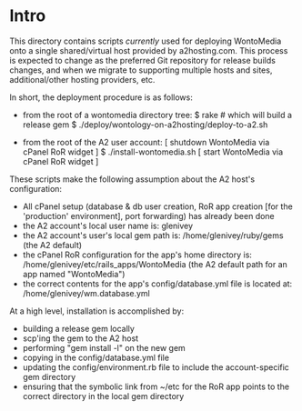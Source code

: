 Intro
=====

This directory contains scripts *currently* used for deploying
WontoMedia onto a single shared/virtual host provided by
a2hosting.com.  This process is expected to change as the preferred
Git repository for release builds changes, and when we migrate to
supporting multiple hosts and sites, additional/other hosting
providers, etc.

In short, the deployment procedure is as follows:

 * from the root of a wontomedia directory tree:
      $ rake                                   # which will build a release gem
      $ ./deploy/wontology-on-a2hosting/deploy-to-a2.sh

 * from the root of the A2 user account:
     [  shutdown WontoMedia via cPanel RoR widget ]
      $ ./install-wontomedia.sh
     [  start WontoMedia via cPanel RoR widget ]


These scripts make the following assumption about the A2 host's configuration:
 * All cPanel setup (database & db user creation, RoR app creation [for
   the 'production' environment], port forwarding) has already been done
 * the A2 account's local user name is:  glenivey
 * the A2 account's user's local gem path is:
      /home/glenivey/ruby/gems
   (the A2 default)
 * the cPanel RoR configuration for the app's home directory is:
      /home/glenivey/etc/rails_apps/WontoMedia
   (the A2 default path for an app named "WontoMedia")
 * the correct contents for the app's config/database.yml file is
   located at:
      /home/glenivey/wm.database.yml

At a high level, installation is accomplished by:
 * building a release gem locally
 * scp'ing the gem to the A2 host
 * performing "gem install -l" on the new gem
 * copying in the config/database.yml file
 * updating the config/environment.rb file to include the account-specific
   gem directory
 * ensuring that the symbolic link from ~/etc for the RoR app points
   to the correct directory in the local gem directory
